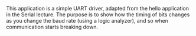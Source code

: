 This application is a simple UART driver, adapted
from the hello application in the Serial lecture.
The purpose is to show how the timing of bits changes
as you change the baud rate (using a logic analyzer),
and so when communication starts breaking down.
